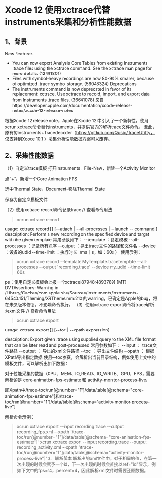 # Xcode 12 使用xctrace代替instruments采集和分析性能数据
## 1、背景
New Features
- You can now export Analysis Core Tables from existing Instruments .trace files using the xctrace command. See the xctrace man page for more details. (12491801)
- Files with symbol-heavy recordings are now 80-90% smaller, because of optimized .trace symbol storage. (56048324)
Deprecations
- The instruments command is now deprecated in favor of its replacement: xctrace. Use xctrace to record, import, and export data from Instruments .trace files. (36641078)
来自https://developer.apple.com/documentation/xcode-release-notes/xcode-12-release-notes

根据Xcode 12 release note，Apple在Xcode 12 中引入了一个新特性，使用xcrun xctrace命令替代instruments，并提供官方的解析trace文件命令。
至此，原有的instruments+Tracedecoder（https://github.com/Qusic/TraceUtility，仅支持到Xcode 10.1 ）采集分析性能数据方案可以废弃。
## 2、采集性能数据
（1）自定义trace模板
打开instruments，File-New，新建一个Activity Monitor

点“+”，新增一个Core Animation FPS


选中Thermal State，Document-移除Thermal State

保存为自定义模板文件

（2）使用xctrace record命令记录trace
// 查看命令用法
> xcrun xctrace record 

usage: 
    xctrace record [<options>] [--attach | --all-processes | --launch -- command ]
description:
    Perform a new recording on the specified device and target with the given template
常用参数如下：
--template ：指定模板
--all-processes ：记录所有程序
--output ：导出trace文件的路径和文件名
--device ：设备的udid
 --time-limit ：执行时长（ms｜s，如：60s ）
使用示例：
> xcrun xctrace record --template MyTemplate.tracetemplate --all-processes --output 'recording.trace' --device my_udid --time-limit 60s

ps：使用自定义模板会上报一个xctrace[87948:4893789] [MT] DVTAssertions: Warning in /Library/Caches/com.apple.xbs/Sources/Instruments/Instruments-64540.151/Theming/XRTheme.mm:213 的warning，已确定是Apple的bug，将在未来版本修复，不影响命令执行。
（3）使用xctrace export命令将trace解析为xml文件
// 查看命令用法
> xcrun xctrace export

usage:
    xctrace export [<options>] [--toc | --xpath expression]

description:
    Export given .trace using supplied query to the XML file format that can be later read and post-processed
常用参数如下：
--input <file>   ：           trace文件路径
--output <path>   ：  导出的xml文件路径
--toc       ：      导出文件结构
--xpath <expression>     ： 根据 XPath导出指定数据
使用--toc参赛，会解析出当前目录结构，例如使用上文中的模板文件，可以解析出如下数据：

对于性能采集的数据（CPU、MEM、IO_READ、IO_WRITE、GPU、FPS，需要解析的是
core-animation-fps-estimate 和 activity-monitor-process-live，

即Xpath中/trace-toc/run[@number="1"]/data/table[@schema="core-animation-fps-estimate"]和/trace-toc/run[@number="1"]/data/table[@schema="activity-monitor-process-live"]

解析命令示例：
> xcrun xctrace export --input recording.trace --output recording_fps.xml --xpath '/trace-toc/run[@number="1"]/data/table[@schema="core-animation-fps-estimate"]'
> xcrun xctrace export --input recording.trace --output recording_activity.xml --xpath '/trace-toc/run[@number="1"]/data/table[@schema="activity-monitor-process-live"]'
3、解析脚本
解析出的xml文件中，对于相同的值，在第一次出现的时候会赋予一个id，下一次出现的时候会直接以ref="id"显示，例如下文中的fps=14，percent=4，因此解析xml文件时需要还原数据。
